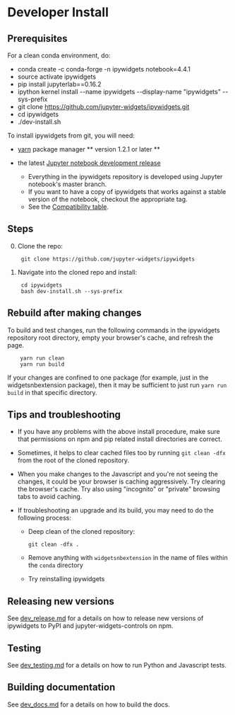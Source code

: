 Developer Install
=================

Prerequisites
-------------

For a clean conda environment, do:

- conda create -c conda-forge -n ipywidgets notebook=4.4.1
- source activate ipywidgets
- pip install jupyterlab==0.16.2
- ipython kernel install --name ipywidgets --display-name "ipywidgets" --sys-prefix
- git clone https://github.com/jupyter-widgets/ipywidgets.git
- cd ipywidgets
- ./dev-install.sh

To install ipywidgets from git, you will need:

- [yarn](https://yarnpkg.com/) package manager ** version 1.2.1 or later **

- the latest [Jupyter notebook development release](https://github.com/jupyter/notebook)
  + Everything in the ipywidgets repository is developed using Jupyter
    notebook's master branch.
  + If you want to have a copy of ipywidgets that works against a stable
    version of the notebook, checkout the appropriate tag.
  + See the
    [Compatibility table](https://github.com/jupyter-widgets/ipywidgets#compatibility).



Steps
-----

0. Clone the repo:

        git clone https://github.com/jupyter-widgets/ipywidgets

1. Navigate into the cloned repo and install:

        cd ipywidgets
        bash dev-install.sh --sys-prefix

Rebuild after making changes
----------------------------

To build and test changes, run the following commands in the ipywidgets repository root directory, empty your browser's cache, and refresh the page.

        yarn run clean
        yarn run build

If your changes are confined to one package (for example, just in the widgetsnbextension package), then it may be sufficient to just run `yarn run build` in that specific directory.

Tips and troubleshooting
------------------------

- If you have any problems with the above install procedure, make sure that
permissions on npm and pip related install directories are correct.

- Sometimes, it helps to clear cached files too by running `git clean -dfx`
  from the root of the cloned repository.

- When you make changes to the Javascript and you're not seeing the changes,
 it could be your browser is caching aggressively. Try clearing the browser's
 cache. Try also using "incognito" or "private" browsing tabs to avoid
 caching.

- If troubleshooting an upgrade and its build, you may need to do the
  following process:

    - Deep clean of the cloned repository:

      ```
      git clean -dfx .
      ```

    - Remove anything with `widgetsnbextension` in the name of files within
        the `conda` directory

    - Try reinstalling ipywidgets

Releasing new versions
----------------------

See [dev_release.md](dev_release.md) for a details on how to release new versions of ipywidgets to PyPI and jupyter-widgets-controls on npm.

Testing
-------

See [dev_testing.md](dev_testing.md) for a details on how to run Python and Javascript tests.

Building documentation
----------------------

See [dev_docs.md](dev_docs.md) for a details on how to build the docs.
